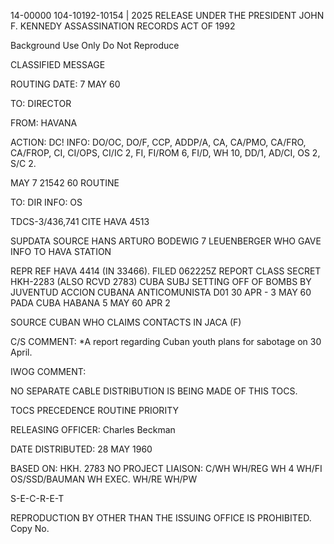 14-00000
104-10192-10154 | 2025 RELEASE UNDER THE PRESIDENT JOHN F. KENNEDY ASSASSINATION RECORDS ACT OF 1992

Background Use Only
Do Not Reproduce

CLASSIFIED MESSAGE

ROUTING
DATE: 7 MAY 60

TO: DIRECTOR

FROM: HAVANA

ACTION: DC!
INFO: DO/OC, DO/F, CCP, ADDP/A, CA, CA/PMO, CA/FRO, CA/FROP, CI, CI/OPS, CI/IC 2, FI, FI/ROM 6, FI/D, WH 10, DD/1, AD/CI, OS 2, S/C 2.

MAY 7 21542 60
ROUTINE

TO: DIR
INFO: OS

TDCS-3/436,741
CITE HAVA 4513

SUPDATA SOURCE HANS ARTURO BODEWIG 7 LEUENBERGER WHO GAVE INFO TO HAVA STATION

REPR REF HAVA 4414 (IN 33466). FILED 062225Z REPORT CLASS SECRET HKH-2283
(ALSO RCVD 2783) CUBA SUBJ SETTING OFF OF BOMBS BY JUVENTUD ACCION CUBANA ANTICOMUNISTA D01 30 APR - 3 MAY 60 PADA CUBA HABANA 5 MAY 60 APR 2

SOURCE CUBAN WHO CLAIMS CONTACTS IN JACA (F)

C/S COMMENT: *A report regarding Cuban youth plans for sabotage on 30 April.

IWOG COMMENT:

NO SEPARATE CABLE DISTRIBUTION IS BEING MADE OF THIS TOCS.

TOCS PRECEDENCE
ROUTINE
PRIORITY

RELEASING OFFICER: Charles Beckman

DATE DISTRIBUTED: 28 MAY 1960

BASED ON: HKH. 2783
NO PROJECT
LIAISON: C/WH
WH/REG
WH 4
WH/FI
OS/SSD/BAUMAN
WH EXEC.
WH/RE
WH/PW

S-E-C-R-E-T

REPRODUCTION BY OTHER THAN THE ISSUING OFFICE IS PROHIBITED. Copy No.
